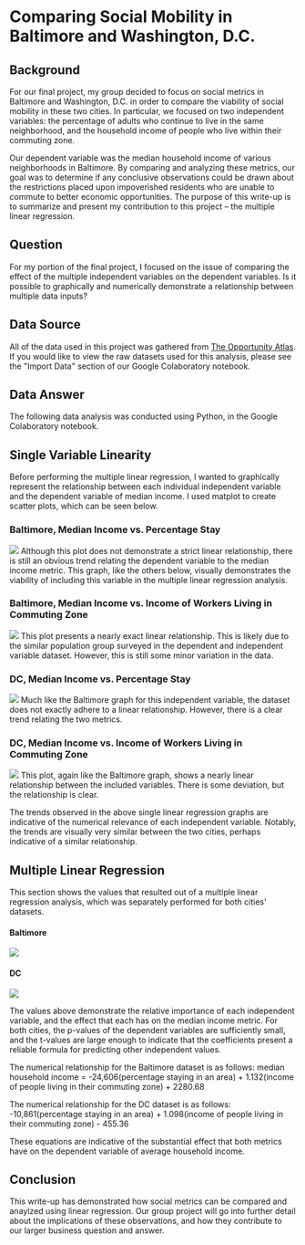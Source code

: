 # Comparing Social Mobility in Baltimore and Washington, D.C.

## Background
For our final project, my group decided to focus on social metrics in Baltimore and Washington, D.C. in order to compare the viability of social mobility in these two cities. In particular, we focused on two independent variables: the percentage of adults who continue to live in the same neighborhood, and the household income of people who live within their commuting zone. 

Our dependent variable was the median household income of various neighborhoods in Baltimore. By comparing and analyzing these metrics, our goal was to determine if any conclusive observations could be drawn about the restrictions placed upon impoverished residents who are unable to commute to better economic opportunities.  The purpose of this write-up is to summarize and present my contribution to this project – the multiple linear regression.

## Question
For my portion of the final project, I focused on the issue of comparing the effect of the multiple independent variables on the dependent variables. Is it possible to graphically and numerically demonstrate a relationship between multiple data inputs?

## Data Source
All of the data used in this project was gathered from [The Opportunity Atlas](https://www.opportunityatlas.org/). If you would like to view the raw datasets used for this analysis, please see the "Import Data" section of our Google Colaboratory notebook.

## Data Answer
The following data analysis was conducted using Python, in the Google Colaboratory notebook.

## Single Variable Linearity
Before performing the multiple linear regression, I wanted to graphically represent the relationship between each individual independent variable and the dependent variable of median income. I used matplot to create scatter plots, which can be seen below.

### Baltimore, Median Income vs. Percentage Stay
![](.gitbook/assets/balti-pcnt.png)
Although this plot does not demonstrate a strict linear relationship, there is still an obvious trend relating the dependent variable to the median income metric. This graph, like the others below, visually demonstrates the viability of including this variable in the multiple linear regression analysis.

### Baltimore, Median Income vs. Income of Workers Living in Commuting Zone
![](.gitbook/assets/balti-income.png)
This plot presents a nearly exact linear relationship. This is likely due to the similar population group surveyed in the dependent and independent variable dataset. However, this is still some minor variation in the data.

### DC, Median Income vs. Percentage Stay
![](.gitbook/assets/dc-pcnt.png)
Much like the Baltimore graph for this independent variable, the dataset does not exactly adhere to a linear relationship. However, there is a clear trend relating the two metrics.

### DC, Median Income vs. Income of Workers Living in Commuting Zone
![](.gitbook/assets/dc-income.png)
This plot, again like the Baltimore graph, shows a nearly linear relationship between the included variables. There is some deviation, but the relationship is clear.

The trends observed in the above single linear regression graphs are indicative of the numerical relevance of each independent variable. Notably, the trends are visually very similar between the two cities, perhaps indicative of a similar relationship.

## Multiple Linear Regression
This section shows the values that resulted out of a multiple linear regression analysis, which was separately performed for both cities' datasets.

#### Baltimore
![](.gitbook/assets/balti-regression.png)

#### DC
![](.gitbook/assets/dc-regression.png)

The values above demonstrate the relative importance of each independent variable, and the effect that each has on the median income metric. For both cities, the p-values of the dependent variables are sufficiently small, and the t-values are large enough to indicate that the coefficients present a reliable formula for predicting other independent values.

The numerical relationship for the Baltimore dataset is as follows:
median household income = -24,606(percentage staying in an area) + 1.132(income of people living in their commuting zone) + 2280.68

The numerical relationship for the DC dataset is as follows: -10,861(percentage staying in an area) + 1.098(income of people living in their commuting zone) - 455.36

These equations are indicative of the substantial effect that both metrics have on the dependent variable of average household income.

## Conclusion
This write-up has demonstrated how social metrics can be compared and anaylzed using linear regression. Our group project will go into further detail about the implications of these observations, and how they contribute to our larger business question and answer.
